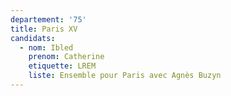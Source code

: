 ```yaml
---
departement: '75'
title: Paris XV
candidats:
  - nom: Ibled
    prenom: Catherine
    etiquette: LREM
    liste: Ensemble pour Paris avec Agnès Buzyn
---
```

